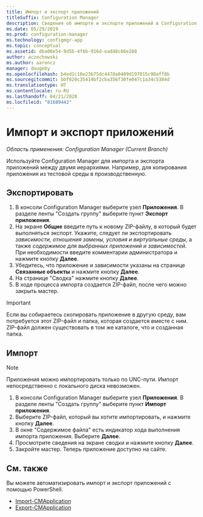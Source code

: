 ```yaml
---
title: Импорт и экспорт приложений
titleSuffix: Configuration Manager
description: Сведения об импорте и экспорте приложений в Configuration Manager для совместного использования в раздельных иерархиях.
ms.date: 05/29/2019
ms.prod: configuration-manager
ms.technology: configmgr-app
ms.topic: conceptual
ms.assetid: dba00e54-9d5b-4f6b-916d-ead48c66e288
author: aczechowski
ms.author: aaroncz
manager: dougeby
ms.openlocfilehash: b4ed1c10e23b75dc4478a0409d197015c98aff8b
ms.sourcegitcommit: bbf820c35414bf2cba356f30fe047c1a34c5384d
ms.translationtype: HT
ms.contentlocale: ru-RU
ms.lasthandoff: 04/21/2020
ms.locfileid: "81689442"
---
```

# <a name="import-and-export-applications"></a>Импорт и экспорт приложений

*Область применения: Configuration Manager (Current Branch)*

Используйте Configuration Manager для импорта и экспорта приложений между двумя иерархиями. Например, для копирования приложения из тестовой среды в производственную.

## <a name="export"></a>Экспортировать

1. В консоли Configuration Manager выберите узел **Приложения**. В разделе ленты "Создать группу" выберите пункт **Экспорт приложения**.
1. На экране **Общие** введите путь к новому ZIP-файлу, в который будет выполняться экспорт. Укажите, следует ли экспортировать *зависимости, отношения замены, условия и виртуальные среды*, а также *содержимое для выбранных приложений и зависимостей*.  При необходимости введите комментарии администратора и нажмите кнопку **Далее**.
1. Убедитесь, что приложение и зависимости указаны на странице **Связанные объекты** и нажмите кнопку **Далее**.
1. На странице "Сводка" нажмите кнопку **Далее**.
1. В ходе процесса импорта создается ZIP-файл, после чего можно закрыть мастер.

> [!IMPORTANT]
> Если вы собираетесь скопировать приложение в другую среду, вам потребуется этот ZIP-файл и папка, которая создается вместе с ним. ZIP-файл должен существовать в том же каталоге, что и созданная папка.

## <a name="import"></a>Импорт

> [!NOTE]
> Приложения можно импортировать только по UNC-пути. Импорт непосредственно с локального диска невозможен.

1. В консоли Configuration Manager выберите узел **Приложения**. В разделе ленты "Создать группу" выберите пункт **Импорт приложения**.
1. Выберите ZIP-файл, который вы хотите импортировать, и нажмите кнопку **Далее**.
1. В окне "Содержимое файла" есть индикатор хода выполнения импорта приложения. Выберите **Далее**.
1. Просмотрите сведения на экране сводки и нажмите кнопку **Далее**.
1. Закройте мастер. Теперь приложение доступно на сайте.

## <a name="see-also"></a>См. также
 
Вы можете автоматизировать импорт и экспорт приложений с помощью PowerShell.

* [Import-CMApplication](https://docs.microsoft.com/powershell/module/configurationmanager/import-cmapplication)
* [Export-CMApplication](https://docs.microsoft.com/powershell/module/configurationmanager/export-cmapplication)
